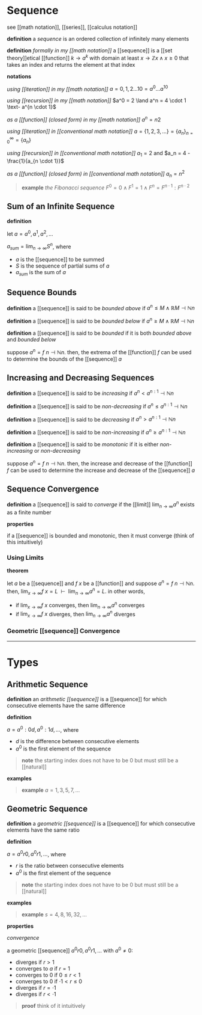 # Sequence

see [[math notation]], [[series]], [[calculus notation]]

**definition** a _sequence_ is an ordered collection of infinitely many elements

**definition** _formally in my [[math notation]]_ a [[sequence]] is a [[set theory]]etical [[function]] $k \rightarrow a^k$ with domain at least $x \rightarrow \mathbb Z x \land x \ge 0$ that takes an index and returns the element at that index

**notations**

_using [[iteration]] in my [[math notation]]_ $a = 0, 1, 2 \dots 10 = a^0 \dots a^{10}$

_using [[recursion]] in my [[math notation]]_ $a^0 = 2 \land a^n = 4 \cdot 1 \text- a^{n \cdot 1}$

_as a [[function]] (closed form) in my [[math notation]]_ $a^n = n2$

_using [[iteration]] in [[conventional math notation]]_ $a = \lbrace 1, 2, 3, \dots \rbrace = \lbrace a_n \rbrace_{n = 0}^{\infty} = \lbrace a_n \rbrace$

_using [[recursion]] in [[conventional math notation]]_ $a_1 = 2$ and $a_n = 4 - \frac{1}{a_{n \cdot 1}}$

_as a [[function]] (closed form) in [[conventional math notation]]_ $a_n = n^2$

> **example** _the Fibonacci sequence_ $F^0 = 0 \land F^1 = 1 \land F^n = F^{n \cdot 1} : F^{n \cdot 2}$

## Sum of an Infinite Sequence

**definition**

let $a = a^0, a^1, a^2, \dots$

$a_{sum} = \lim_{n \to \infty} S^n$, where

- $a$ is the [[sequence]] to be summed
- $S$ is the sequence of partial sums of $a$
- $a_{sum}$ is the sum of $a$

## Sequence Bounds

**definition** a [[sequence]] is said to be _bounded above_ if $a^n \le M \land \mathbb R M \dashv \mathbb N n$

**definition** a [[sequence]] is said to be _bounded below_ if $a^n \ge M \land \mathbb R M \dashv \mathbb N n$

**definition** a [[sequence]] is said to be _bounded_ if it is both _bounded above_ and _bounded below_

suppose $a^n = f\ n \dashv \mathbb N n$. then, the extrema of the [[function]] $f$ can be used to determine the bounds of the [[sequence]] $a$

## Increasing and Decreasing Sequences

**definition** a [[sequence]] is said to be _increasing_ if $a^n < a^{n : 1} \dashv \mathbb N n$

**definition** a [[sequence]] is said to be _non-decreasing_ if $a^n \le a^{n : 1} \dashv \mathbb N n$

**definition** a [[sequence]] is said to be _decreasing_ if $a^n > a^{n : 1} \dashv \mathbb N n$

**definition** a [[sequence]] is said to be _non-increasing_ if $a^n \ge a^{n : 1} \dashv \mathbb N n$

**definition** a [[sequence]] is said to be _monotonic_ if it is either _non-increasing_ or _non-decreasing_

suppose $a^n = f\ n \dashv \mathbb N n$. then, the increase and decrease of the [[function]] $f$ can be used to determine the increase and decrease of the [[sequence]] $a$

## Sequence Convergence

**definition** a [[sequence]] is said to _converge_ if the [[limit]] $\lim_{n \to \infty} a^n$ exists as a finite number

**properties**

if a [[sequence]] is bounded and monotonic, then it must converge (think of this intuitively)

### Using Limits

**theorem**

let $a$ be a [[sequence]] and $f\ x$ be a [[function]] and suppose $a^n = f\ n \dashv \mathbb N n$. then, $\lim_{x \to \infty} f\ x = L\ \ \vdash\ \ \lim_{n \to \infty} a^n = L$. in other words,

- if $\lim_{x \to \infty} f\ x$ converges, then $\lim_{n \to \infty} a^n$ converges
- if $\lim_{x \to \infty} f\ x$ diverges, then $\lim_{n \to \infty} a^n$ diverges

### Geometric [[sequence]] Convergence

---

# Types

## Arithmetic Sequence

**definition** an _arithmetic [[sequence]]_ is a [[sequence]] for which consecutive elements have the same difference

**definition**

$a = a^0 : 0d, a^0 : 1d, \dots$, where

- $d$ is the difference between consecutive elements
- $a^0$ is the first element of the sequence

> **note** the starting index does not have to be $0$ but must still be a [[natural]]

**examples**

> **example** $a = 1, 3, 5, 7, \dots$

## Geometric Sequence

**definition** a _geometric [[sequence]]_ is a [[sequence]] for which consecutive elements have the same ratio

**definition**

$a = a^0r0, a^0r1, \dots$, where

- $r$ is the ratio between consecutive elements
- $a^0$ is the first element of the sequence

> **note** the starting index does not have to be $0$ but must still be a [[natural]]

**examples**

> **example** $s = 4, 8, 16, 32, \dots$

**properties**

_convergence_

a geometric [[sequence]] $a^0r0, a^0r1, \dots$ with $a^0 \ne 0$:

- diverges if $r > 1$
- converges to $a$ if $r = 1$
- converges to $0$ if $0 \le r < 1$
- converges to $0$ if $\cdot 1 < r \le 0$
- diverges if $r = \cdot 1$
- diverges if $r < \cdot 1$

> **proof** think of it intuitively
